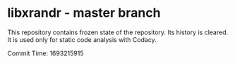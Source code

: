 # libxrandr - master branch

This repository contains frozen state of the repository.
Its history is cleared. It is used only for static code
analysis with Codacy.

Commit Time: 1693215915